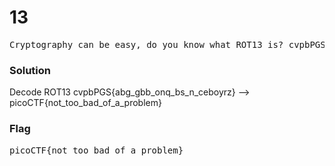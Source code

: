 <h1><b>13</h1></b>
<pre>
Cryptography can be easy, do you know what ROT13 is? cvpbPGS{abg_gbb_onq_bs_n_ceboyrz}
</pre>
</b><h3>Solution</h3></b>
<p>Decode ROT13 cvpbPGS{abg_gbb_onq_bs_n_ceboyrz} --> picoCTF{not_too_bad_of_a_problem}</p>
</b><h3>Flag</h3></b>
<pre>
picoCTF{not_too_bad_of_a_problem}
</pre>

